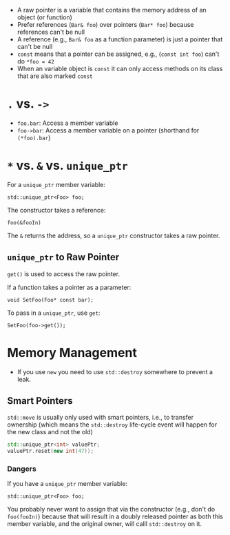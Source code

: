 - A raw pointer is a variable that contains the memory address of an object (or function)
- Prefer references (`Bar& foo`) over pointers (`Bar* foo`) because references can't be null
- A reference (e.g., `Bar& foo` as a function parameter) is just a pointer that can't be null
- `const` means that a pointer can be assigned, e.g., (`const int foo`) can't do `*foo = 42`
- When an variable object is `const` it can only access methods on its class that are also marked `const`

# `.` vs. `->`

- `foo.bar`: Access a member variable
- `foo->bar`: Access a member variable on a pointer (shorthand for `(*foo).bar`)

# `*` vs. `&` vs. `unique_ptr`

For a `unique_ptr` member variable:

```
std::unique_ptr<Foo> foo;
```

The constructor takes a reference:

```
foo(&fooIn)
```

The `&` returns the address, so a `unique_ptr` constructor takes a raw pointer.

## `unique_ptr` to Raw Pointer

`get()` is used to access the raw pointer.

If a function takes a pointer as a parameter:

```
void SetFoo(Foo* const bar);
```

To pass in a `unique_ptr`, use `get`:

```
SetFoo(foo->get());
```

# Memory Management

- If you use `new` you need to use `std::destroy` somewhere to prevent a leak.

## Smart Pointers

`std::move` is usually only used with smart pointers, i.e., to transfer ownership (which means the `std::destroy` life-cycle event will happen for the new class and not the old)

``` cpp
std::unique_ptr<int> valuePtr;
valuePtr.reset(new int(47));
```

### Dangers

If you have a `unique_ptr` member variable:

```
std::unique_ptr<Foo> foo;
```

You probably never want to assign that via the constructor (e.g., don't do `foo(fooIn)`) because that will result in a doubly released pointer as both this member variable, and the original owner, will calll `std::destroy` on it.
